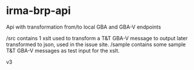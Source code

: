 # irma-brp-api
Api with transformation from/to local GBA and GBA-V endpoints

/src contains 1 xslt used to transform a T&T GBA-V message to output later transformed to json, used in the issue site.
/sample contains some sample T&T GBA-V messages as test input for the xslt.

v3
